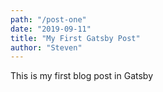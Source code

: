 ```yaml
---
path: "/post-one"
date: "2019-09-11"
title: "My First Gatsby Post"
author: "Steven"
---
```


This is my first blog post in Gatsby